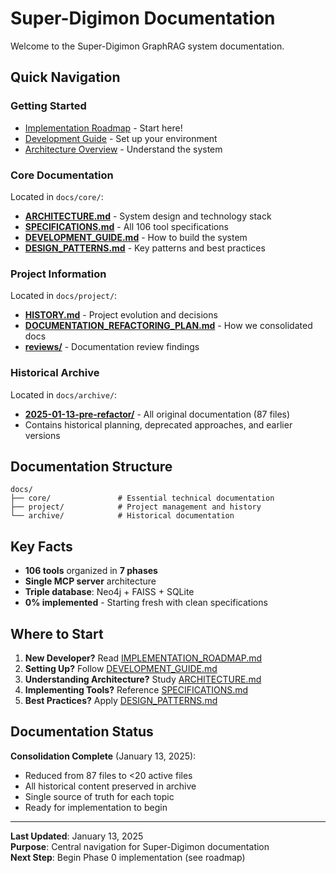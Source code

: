 # Super-Digimon Documentation

Welcome to the Super-Digimon GraphRAG system documentation.

## Quick Navigation

### Getting Started
- [Implementation Roadmap](/IMPLEMENTATION_ROADMAP.md) - Start here!
- [Development Guide](core/DEVELOPMENT_GUIDE.md) - Set up your environment
- [Architecture Overview](core/ARCHITECTURE.md) - Understand the system

### Core Documentation
Located in `docs/core/`:
- **[ARCHITECTURE.md](core/ARCHITECTURE.md)** - System design and technology stack
- **[SPECIFICATIONS.md](core/SPECIFICATIONS.md)** - All 106 tool specifications
- **[DEVELOPMENT_GUIDE.md](core/DEVELOPMENT_GUIDE.md)** - How to build the system
- **[DESIGN_PATTERNS.md](core/DESIGN_PATTERNS.md)** - Key patterns and best practices

### Project Information
Located in `docs/project/`:
- **[HISTORY.md](project/HISTORY.md)** - Project evolution and decisions
- **[DOCUMENTATION_REFACTORING_PLAN.md](project/DOCUMENTATION_REFACTORING_PLAN.md)** - How we consolidated docs
- **[reviews/](project/reviews/)** - Documentation review findings

### Historical Archive
Located in `docs/archive/`:
- **[2025-01-13-pre-refactor/](archive/2025-01-13-pre-refactor/)** - All original documentation (87 files)
- Contains historical planning, deprecated approaches, and earlier versions

## Documentation Structure

```
docs/
├── core/               # Essential technical documentation
├── project/            # Project management and history
└── archive/            # Historical documentation
```

## Key Facts

- **106 tools** organized in **7 phases**
- **Single MCP server** architecture
- **Triple database**: Neo4j + FAISS + SQLite
- **0% implemented** - Starting fresh with clean specifications

## Where to Start

1. **New Developer?** Read [IMPLEMENTATION_ROADMAP.md](/IMPLEMENTATION_ROADMAP.md)
2. **Setting Up?** Follow [DEVELOPMENT_GUIDE.md](core/DEVELOPMENT_GUIDE.md)
3. **Understanding Architecture?** Study [ARCHITECTURE.md](core/ARCHITECTURE.md)
4. **Implementing Tools?** Reference [SPECIFICATIONS.md](core/SPECIFICATIONS.md)
5. **Best Practices?** Apply [DESIGN_PATTERNS.md](core/DESIGN_PATTERNS.md)

## Documentation Status

**Consolidation Complete** (January 13, 2025):
- Reduced from 87 files to <20 active files
- All historical content preserved in archive
- Single source of truth for each topic
- Ready for implementation to begin

---

**Last Updated**: January 13, 2025  
**Purpose**: Central navigation for Super-Digimon documentation  
**Next Step**: Begin Phase 0 implementation (see roadmap)
